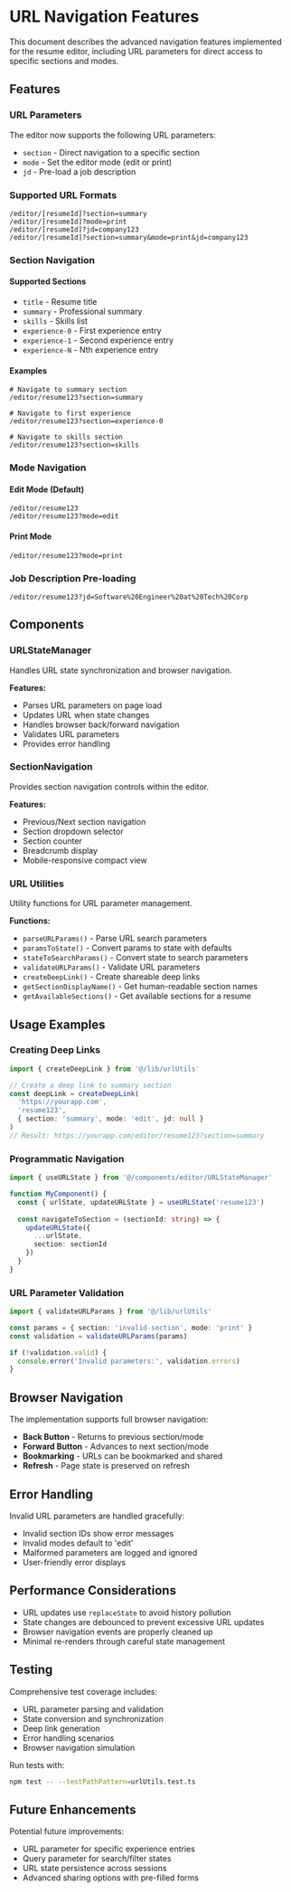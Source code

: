 # URL Navigation Features

This document describes the advanced navigation features implemented for the resume editor, including URL parameters for direct access to specific sections and modes.

## Features

### URL Parameters

The editor now supports the following URL parameters:

- `section` - Direct navigation to a specific section
- `mode` - Set the editor mode (edit or print)
- `jd` - Pre-load a job description

### Supported URL Formats

```
/editor/[resumeId]?section=summary
/editor/[resumeId]?mode=print
/editor/[resumeId]?jd=company123
/editor/[resumeId]?section=summary&mode=print&jd=company123
```

### Section Navigation

#### Supported Sections

- `title` - Resume title
- `summary` - Professional summary
- `skills` - Skills list
- `experience-0` - First experience entry
- `experience-1` - Second experience entry
- `experience-N` - Nth experience entry

#### Examples

```
# Navigate to summary section
/editor/resume123?section=summary

# Navigate to first experience
/editor/resume123?section=experience-0

# Navigate to skills section
/editor/resume123?section=skills
```

### Mode Navigation

#### Edit Mode (Default)
```
/editor/resume123
/editor/resume123?mode=edit
```

#### Print Mode
```
/editor/resume123?mode=print
```

### Job Description Pre-loading

```
/editor/resume123?jd=Software%20Engineer%20at%20Tech%20Corp
```

## Components

### URLStateManager

Handles URL state synchronization and browser navigation.

**Features:**
- Parses URL parameters on page load
- Updates URL when state changes
- Handles browser back/forward navigation
- Validates URL parameters
- Provides error handling

### SectionNavigation

Provides section navigation controls within the editor.

**Features:**
- Previous/Next section navigation
- Section dropdown selector
- Section counter
- Breadcrumb display
- Mobile-responsive compact view

### URL Utilities

Utility functions for URL parameter management.

**Functions:**
- `parseURLParams()` - Parse URL search parameters
- `paramsToState()` - Convert params to state with defaults
- `stateToSearchParams()` - Convert state to search parameters
- `validateURLParams()` - Validate URL parameters
- `createDeepLink()` - Create shareable deep links
- `getSectionDisplayName()` - Get human-readable section names
- `getAvailableSections()` - Get available sections for a resume

## Usage Examples

### Creating Deep Links

```typescript
import { createDeepLink } from '@/lib/urlUtils'

// Create a deep link to summary section
const deepLink = createDeepLink(
  'https://yourapp.com',
  'resume123',
  { section: 'summary', mode: 'edit', jd: null }
)
// Result: https://yourapp.com/editor/resume123?section=summary
```

### Programmatic Navigation

```typescript
import { useURLState } from '@/components/editor/URLStateManager'

function MyComponent() {
  const { urlState, updateURLState } = useURLState('resume123')
  
  const navigateToSection = (sectionId: string) => {
    updateURLState({
      ...urlState,
      section: sectionId
    })
  }
}
```

### URL Parameter Validation

```typescript
import { validateURLParams } from '@/lib/urlUtils'

const params = { section: 'invalid-section', mode: 'print' }
const validation = validateURLParams(params)

if (!validation.valid) {
  console.error('Invalid parameters:', validation.errors)
}
```

## Browser Navigation

The implementation supports full browser navigation:

- **Back Button** - Returns to previous section/mode
- **Forward Button** - Advances to next section/mode
- **Bookmarking** - URLs can be bookmarked and shared
- **Refresh** - Page state is preserved on refresh

## Error Handling

Invalid URL parameters are handled gracefully:

- Invalid section IDs show error messages
- Invalid modes default to 'edit'
- Malformed parameters are logged and ignored
- User-friendly error displays

## Performance Considerations

- URL updates use `replaceState` to avoid history pollution
- State changes are debounced to prevent excessive URL updates
- Browser navigation events are properly cleaned up
- Minimal re-renders through careful state management

## Testing

Comprehensive test coverage includes:

- URL parameter parsing and validation
- State conversion and synchronization
- Deep link generation
- Error handling scenarios
- Browser navigation simulation

Run tests with:
```bash
npm test -- --testPathPattern=urlUtils.test.ts
```

## Future Enhancements

Potential future improvements:

- URL parameter for specific experience entries
- Query parameter for search/filter states
- URL state persistence across sessions
- Advanced sharing options with pre-filled forms
